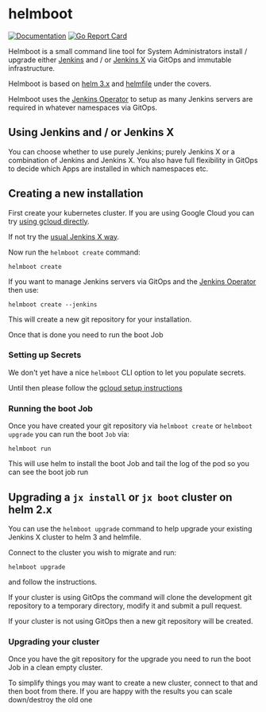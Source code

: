 # helmboot

[![Documentation](https://godoc.org/github.com/jenkins-x-labs/helmboot?status.svg)](http://godoc.org/github.com/jenkins-x-labs/helmboot)
[![Go Report Card](https://goreportcard.com/badge/github.com/jenkins-x-labs/helmboot)](https://goreportcard.com/report/github.com/jenkins-x-labs/helmboot)


Helmboot is a small command line tool for System Administrators install / upgrade either [Jenkins](https://jenkins.io/) and / or [Jenkins X](https://jenkins-x.io/) via GitOps and immutable infrastructure.

Helmboot is based on [helm 3.x](https://helm.sh/) and [helmfile](https://github.com/roboll/helmfile) under the covers.

Helmboot uses the [Jenkins Operator](https://jenkinsci.github.io/kubernetes-operator/) to setup as many Jenkins servers are required in whatever namespaces via GitOps.

## Using Jenkins and / or Jenkins X

You can choose whether to use purely Jenkins; purely Jenkins X or a combination of Jenkins and Jenkins X. You also have full flexibility in GitOps to decide which Apps are installed in which namespaces etc.


## Creating a new installation

First create your kubernetes cluster. If you are using Google Cloud you can try [using gcloud directly](https://github.com/jenkins-x-labs/jenkins-x-installer#prerequisits). 
 
If not try the [usual Jenkins X way](https://jenkins-x.io/docs/getting-started/setup/create-cluster/).

Now run the `helmboot create` command:

``` 
helmboot create
```

If you want to manage Jenkins servers via GitOps and the [Jenkins Operator](https://jenkinsci.github.io/kubernetes-operator/)  then use:

``` 
helmboot create --jenkins
```

This will create a new git repository for your installation.

Once that is done you need to run the boot Job

### Setting up Secrets

We don't yet have a nice `helmboot`  CLI option to let you populate secrets.

Until then please follow the [gcloud setup instructions](https://github.com/jenkins-x-labs/jenkins-x-installer#google-secrets-manager-install---preferred-approach)

### Running the boot Job

Once you have created your git repository via `helmboot create` or `helmboot upgrade` you can run the boot `Job` via:

```
helmboot run
```

This will use helm to install the boot Job and tail the log of the pod so you can see the boot job run

## Upgrading a `jx install` or `jx boot` cluster on helm 2.x

You can use the `helmboot upgrade` command to help upgrade your existing Jenkins X cluster to helm 3 and helmfile.

Connect to the cluster you wish to migrate and run:

``` 
helmboot upgrade
```

and follow the instructions.

If your cluster is using GitOps the command will clone the development git repository to a temporary directory, modify it and submit a pull request.

If your cluster is not using GitOps then a new git repository will be created.

### Upgrading your cluster

Once you have the git repository for the upgrade you need to run the boot Job in a clean empty cluster.

To simplify things you may want to create a new cluster, connect to that and then boot from there. If you are happy with the results you can scale down/destroy the old one
  